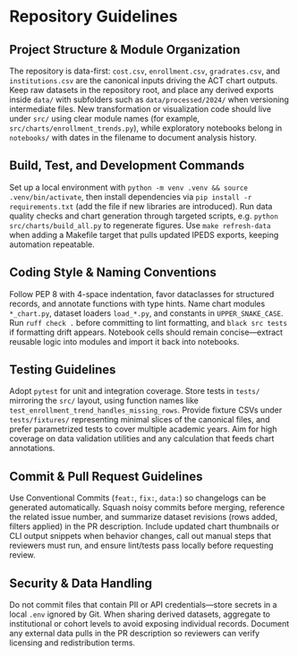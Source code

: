 # Repository Guidelines

## Project Structure & Module Organization
The repository is data-first: `cost.csv`, `enrollment.csv`, `gradrates.csv`, and `institutions.csv` are the canonical inputs driving the ACT chart outputs. Keep raw datasets in the repository root, and place any derived exports inside `data/` with subfolders such as `data/processed/2024/` when versioning intermediate files. New transformation or visualization code should live under `src/` using clear module names (for example, `src/charts/enrollment_trends.py`), while exploratory notebooks belong in `notebooks/` with dates in the filename to document analysis history.

## Build, Test, and Development Commands
Set up a local environment with `python -m venv .venv && source .venv/bin/activate`, then install dependencies via `pip install -r requirements.txt` (add the file if new libraries are introduced). Run data quality checks and chart generation through targeted scripts, e.g. `python src/charts/build_all.py` to regenerate figures. Use `make refresh-data` when adding a Makefile target that pulls updated IPEDS exports, keeping automation repeatable.

## Coding Style & Naming Conventions
Follow PEP 8 with 4-space indentation, favor dataclasses for structured records, and annotate functions with type hints. Name chart modules `*_chart.py`, dataset loaders `load_*.py`, and constants in `UPPER_SNAKE_CASE`. Run `ruff check .` before committing to lint formatting, and `black src tests` if formatting drift appears. Notebook cells should remain concise—extract reusable logic into modules and import it back into notebooks.

## Testing Guidelines
Adopt `pytest` for unit and integration coverage. Store tests in `tests/` mirroring the `src/` layout, using function names like `test_enrollment_trend_handles_missing_rows`. Provide fixture CSVs under `tests/fixtures/` representing minimal slices of the canonical files, and prefer parametrized tests to cover multiple academic years. Aim for high coverage on data validation utilities and any calculation that feeds chart annotations.

## Commit & Pull Request Guidelines
Use Conventional Commits (`feat:`, `fix:`, `data:`) so changelogs can be generated automatically. Squash noisy commits before merging, reference the related issue number, and summarize dataset revisions (rows added, filters applied) in the PR description. Include updated chart thumbnails or CLI output snippets when behavior changes, call out manual steps that reviewers must run, and ensure lint/tests pass locally before requesting review.

## Security & Data Handling
Do not commit files that contain PII or API credentials—store secrets in a local `.env` ignored by Git. When sharing derived datasets, aggregate to institutional or cohort levels to avoid exposing individual records. Document any external data pulls in the PR description so reviewers can verify licensing and redistribution terms.
